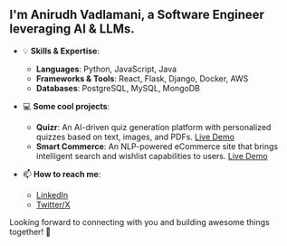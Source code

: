 ## I'm **Anirudh Vadlamani**, a Software Engineer leveraging AI & LLMs.
  
- 💡 **Skills & Expertise**:
  - **Languages**: Python, JavaScript, Java
  - **Frameworks & Tools**: React, Flask, Django, Docker, AWS
  - **Databases**: PostgreSQL, MySQL, MongoDB

- 💻 **Some cool projects**:
  - **Quizr**: An AI-driven quiz generation platform with personalized quizzes based on text, images, and PDFs. [Live Demo](https://tryquizr.com/)
  - **Smart Commerce**: An NLP-powered eCommerce site that brings intelligent search and wishlist capabilities to users. [Live Demo](https://smart-commerce-c674b9990c8a.herokuapp.com/)

- 📫 **How to reach me**:  
  - [LinkedIn](https://www.linkedin.com/in/anirudh-vadlamani)
  - [Twitter/X](https://x.com/ani_on_x)

Looking forward to connecting with you and building awesome things together! 🚀
